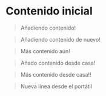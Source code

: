 # Contenido inicial

> Añadiendo contenido!

> Añadiendo contenido de nuevo!

> Más contenido aún!

> Añado contenido desde casa!

> Más contenido desde casa!!

> Nueva línea desde el portátil
